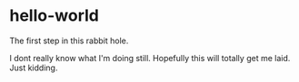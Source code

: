 # hello-world
The first step in this rabbit hole.

I dont really know what I'm doing still. Hopefully this will
totally get me laid. Just kidding.
